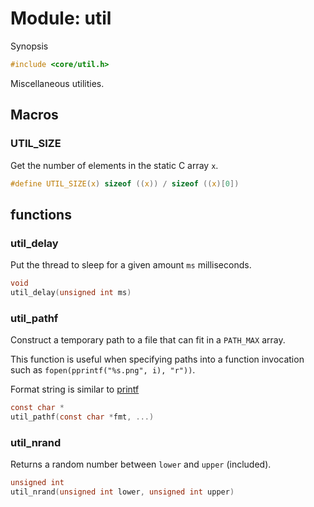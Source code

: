 # Module: util

Synopsis

```c
#include <core/util.h>
```

Miscellaneous utilities.

## Macros

### UTIL_SIZE

Get the number of elements in the static C array `x`.

```c
#define UTIL_SIZE(x) sizeof ((x)) / sizeof ((x)[0])
```

## functions

### util_delay

Put the thread to sleep for a given amount `ms` milliseconds.

```c
void
util_delay(unsigned int ms)
```

### util_pathf

Construct a temporary path to a file that can fit in a `PATH_MAX` array.

This function is useful when specifying paths into a function invocation such
as `fopen(pprintf("%s.png", i), "r"))`.

Format string is similar to [printf][]

```c
const char *
util_pathf(const char *fmt, ...)
```

### util_nrand

Returns a random number between `lower` and `upper` (included).

```c
unsigned int
util_nrand(unsigned int lower, unsigned int upper)
```

[printf]: https://en.cppreference.com/w/c/io/fprintf
